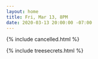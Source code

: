 ```yaml
---
layout: home
title: Fri, Mar 13, 8PM
date: 2020-03-13 20:00:00 -07:00
---
```

{% include cancelled.html %}

{% include treesecrets.html %}
